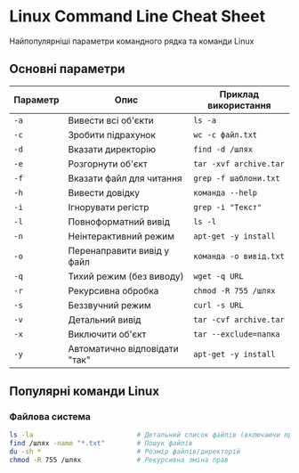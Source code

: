 # Linux Command Line Cheat Sheet

Найпопулярніші параметри командного рядка та команди Linux

## Основні параметри

| Параметр | Опис                                      | Приклад використання       |
|----------|-------------------------------------------|----------------------------|
| `-a`     | Вивести всі об'єкти                      | `ls -a`                    |
| `-c`     | Зробити підрахунок                       | `wc -c файл.txt`           |
| `-d`     | Вказати директорію                       | `find -d /шлях`            |
| `-e`     | Розгорнути об'єкт                        | `tar -xvf archive.tar`     |
| `-f`     | Вказати файл для читання                 | `grep -f шаблони.txt`      |
| `-h`     | Вивести довідку                          | `команда --help`           |
| `-i`     | Ігнорувати регістр                       | `grep -i "Текст"`          |
| `-l`     | Повноформатний вивід                     | `ls -l`                    |
| `-n`     | Неінтерактивний режим                    | `apt-get -y install`       |
| `-o`     | Перенаправити вивід у файл               | `команда -o вивід.txt`     |
| `-q`     | Тихий режим (без виводу)                 | `wget -q URL`              |
| `-r`     | Рекурсивна обробка                       | `chmod -R 755 /шлях`       |
| `-s`     | Беззвучний режим                         | `curl -s URL`              |
| `-v`     | Детальний вивід                          | `tar -cvf archive.tar`     |
| `-x`     | Виключити об'єкт                         | `tar --exclude=папка`      |
| `-y`     | Автоматично відповідати "так"            | `apt-get -y install`       |

## Популярні команди Linux

### Файлова система
```bash
ls -la                          # Детальний список файлів (включаючи приховані)
find /шлях -name "*.txt"        # Пошук файлів
du -sh *                        # Розмір файлів/директорій
chmod -R 755 /шлях              # Рекурсивна зміна прав
